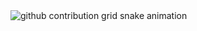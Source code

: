 <picture>
  <source media="(prefers-color-scheme: dark)" srcset="https://raw.githubusercontent.com/LeEinstienZhang/LeEinstienZhang/output/github-contribution-grid-snake-dark.svg">
  <source media="(prefers-color-scheme: light)" srcset="https://raw.githubusercontent.com/LeEinstienZhang/LeEinstienZhang/output/github-contribution-grid-snake.svg">
  <img alt="github contribution grid snake animation" src="https://raw.githubusercontent.com/LeEinstienZhang/LeEinstienZhang/output/github-contribution-grid-snake.svg">
</picture>
